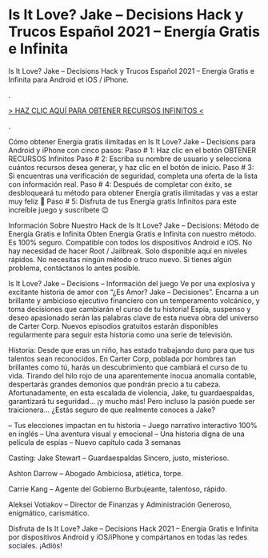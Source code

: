 # Is It Love? Jake – Decisions Hack y Trucos Español 2021 – Energía Gratis e Infinita
Is It Love? Jake – Decisions Hack y Trucos Español 2021 – Energía Gratis e Infinita para Android et iOS / iPhone.

.

 

[> HAZ CLIC AQUÍ PARA OBTENER RECURSOS INFINITOS <](https://hadesjuegos.com/is-it-love-jake-decisions-hack-y-trucos-espanol-2021-energia-gratis-e-infinita/)

.
 

Cómo obtener Energía gratis ilimitadas en Is It Love? Jake – Decisions para Android y iPhone con cinco pasos:
Paso # 1: Haz clic en el botón OBTENER RECURSOS Infinitos
Paso # 2: Escriba su nombre de usuario y selecciona cuántos recursos desea generar, y haz clic en el botón de inicio.
Paso # 3: Si encuentras una verificación de seguridad, completa una oferta de la lista con información real.
Paso # 4: Después de completar con éxito, se desbloqueará tu método para obtener Energía gratis ilimitadas y vas a estar muy feliz 🙂
Paso # 5: Disfruta de tus Energía gratis Infinitos para este increíble juego y suscríbete 😉
 

Información Sobre Nuestro Hack de Is It Love? Jake – Decisions: Método de Energía Gratis e Infinita
Obten Energía Gratis e Infinita con nuestro método.
Es 100% seguro.
Compatible con todos los dispositivos Android e iOS.
No hay necesidad de hacer Root / Jailbreak.
Solo disponible aquí en niveles rápidos.
No necesitas ningún método o truco nuevo.
Si tienes algún problema, contáctanos lo antes posible.
 

Is It Love? Jake – Decisions – Información del juego
Ve por una explosiva y excitante historia de amor con “¿Es Amor? Jake – Decisiones”. Encarna a un brillante y ambicioso ejecutivo financiero con un temperamento volcánico, y toma decisiones que cambiarán el curso de tu historia! Espía, suspenso y deseo apasionado serán las palabras clave de esta nueva obra del universo de Carter Corp. Nuevos episodios gratuitos estarán disponibles regularmente para seguir esta historia como una serie de televisión.

Historia:
Desde que eras un niño, has estado trabajando duro para que tus talentos sean reconocidos. En Carter Corp, poblada por hombres tan brillantes como tú, harás un descubrimiento que cambiará el curso de tu vida. Tirando del hilo rojo de una aparentemente inocua anomalía contable, despertarás grandes demonios que pondrán precio a tu cabeza. Afortunadamente, en esta escalada de violencia, Jake, tu guardaespaldas, garantizará tu seguridad… ¡y mucho más! Pero incluso la pasión puede ser traicionera… ¿Estás seguro de que realmente conoces a Jake?

– Tus elecciones impactan en tu historia
– Juego narrativo interactivo 100% en inglés
– Una aventura visual y emocional
– Una historia digna de una película de espías
– Nuevo capítulo cada 3 semanas

Casting:
Jake Stewart – Guardaespaldas
Sincero, justo, misterioso.

Ashton Darrow – Abogado
Ambiciosa, atlética, torpe.

Carrie Kang – Agente del Gobierno
Burbujeante, talentoso, rápido.

Aleksei Votiakov – Director de Finanzas y Administración
Generoso, enigmático, carismático.

 

Disfruta de Is It Love? Jake – Decisions Hack 2021 – Energía Gratis e Infinita por dispositivos Android y iOS/iPhone y compártanos en todas las redes sociales. ¡Adiós!
